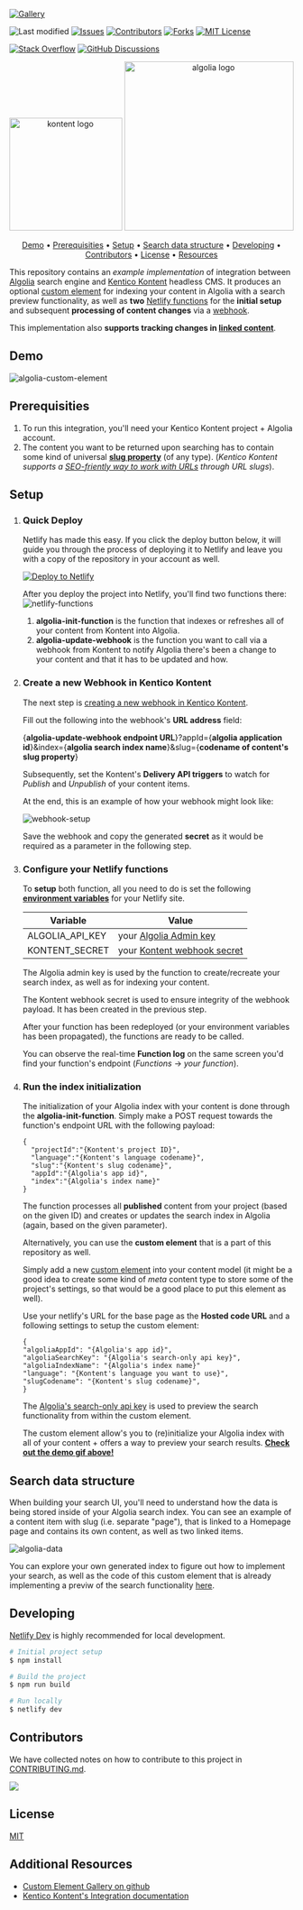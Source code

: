 [![Gallery][gallery-shield]](https://kentico.github.io/kontent-custom-element-samples/gallery/)

![Last modified][last-commit]
[![Issues][issues-shield]][issues-url]
[![Contributors][contributors-shield]][contributors-url]
[![Forks][forks-shield]][forks-url]
[![MIT License][license-shield]][license-url]

[![Stack Overflow][stack-shield]](https://stackoverflow.com/tags/kentico-kontent)
[![GitHub Discussions][discussion-shield]](https://github.com/Kentico/Home/discussions)

<p align="center">
<image src="docs/01-kk-logo-main.svg" alt="kontent logo" width="200" />
<image src="docs/algolia-logo.png" alt="algolia logo" width="300">
</p>

<p align="center">
  <a href="#demo">Demo</a> •
  <a href="#prerequisities">Prerequisities</a> •
  <a href="#setup">Setup</a> •
  <a href="#search-data-structure">Search data structure</a> •
  <a href="#developing">Developing</a> •
  <a href="#contributors">Contributors</a> •
  <a href="#license">License</a> •
  <a href="#additional-resources">Resources</a>
</p>

This repository contains an _example implementation_ of integration between [Algolia](https://www.algolia.com/) search engine and [Kentico Kontent](https://kontent.ai/)  headless CMS. It produces an optional [custom element](https://docs.kontent.ai/tutorials/develop-apps/integrate/content-editing-extensions) for indexing your content in Algolia with a search preview functionality, as well as **two** [Netlify functions](https://docs.netlify.com/functions/overview/) for the **initial setup** and subsequent **processing of content changes** via a [webhook](https://docs.kontent.ai/tutorials/develop-apps/integrate/webhooks).

This implementation also **supports tracking changes in [linked content](https://docs.kontent.ai/tutorials/write-and-collaborate/structure-your-content/link-related-content-together)**. 

## Demo
![algolia-custom-element](docs/algolia-element.gif)

## Prerequisities
1. To run this integration, you'll need your Kentico Kontent project + Algolia account. 
2. The content you want to be returned upon searching has to contain some kind of universal **[slug property](https://itnext.io/whats-a-slug-f7e74b6c23e0)** (of any type). (_Kentico Kontent supports a [SEO-friently way to work with URLs](https://docs.kontent.ai/tutorials/develop-apps/optimize-your-app/seo-friendly-urls) through URL slugs_). 

## Setup

1. ### Quick Deploy
    Netlify has made this easy. If you click the deploy button below, it will guide you through the process of deploying it to Netlify and leave you with a copy of the repository in your account as well.

    [![Deploy to Netlify](https://www.netlify.com/img/deploy/button.svg)](https://app.netlify.com/start/deploy?repository=https://github.com/strizr/kontent-algolia-sync)

    After you deploy the project into Netlify, you'll find two functions there:
    ![netlify-functions](docs/netlify-functions.png)
    1. **algolia-init-function** is the function that indexes or refreshes all of your content from Kontent into Algolia. 
    2. **algolia-update-webhook** is the function you want to call via a webhook from Kontent to notify Algolia there's been a change to your content and that it has to be updated and how. 

2. ### Create a new Webhook in Kentico Kontent
    The next step is [creating a new webhook in Kentico Kontent](https://docs.kontent.ai/tutorials/develop-apps/integrate/webhooks#a-create-a-webhook). 

    Fill out the following into the webhook's **URL address** field:

    {**algolia-update-webhook endpoint URL**}?appId={**algolia application id**}&index={**algolia search index name**}&slug={**codename of content's slug property**}

    Subsequently, set the Kontent's **Delivery API triggers** to watch for _Publish_ and _Unpublish_ of your content items. 

    At the end, this is an example of how your webhook might look like:

    ![webhook-setup](docs/webhook.png)

    Save the webhook and copy the generated **secret** as it would be required as a parameter in the following step.

3. ### Configure your Netlify functions

    To **setup** both function, all you need to do is set the following **[environment variables](https://docs.netlify.com/configure-builds/environment-variables/)** for your Netlify site. 

    Variable | Value |
    --- | --- |
    ALGOLIA_API_KEY |  your [Algolia Admin key](https://www.algolia.com/doc/guides/security/api-keys/#admin-api-key) | 
    KONTENT_SECRET | your [Kontent webhook secret](https://docs.kontent.ai/tutorials/develop-apps/integrate/webhooks#a-validate-received-notifications)

    The Algolia admin key is used by the function to create/recreate your search index, as well as for indexing your content.

    The Kontent webhook secret is used to ensure integrity of the webhook payload. It has been created in the previous step.

    After your function has been redeployed (or your environment variables has been propagated), the functions are ready to be called. 
    
    You can observe the real-time **Function log** on the same screen you'd find your function's endpoint (_Functions_ -> _your function_). 

4. ### Run the index initialization 
    The initialization of your Algolia index with your content is done through the **algolia-init-function**. Simply make a POST request towards the function's endpoint URL with the following payload:

    ```
    {
      "projectId":"{Kontent's project ID}",
      "language":"{Kontent's language codename}",
      "slug":"{Kontent's slug codename}",
      "appId":"{Algolia's app id}",
      "index":"{Algolia's index name}"
    }
    ```
    The function processes all **published** content from your project (based on the given ID) and creates or updates the search index in Algolia (again, based on the given parameter). 
    
    Alternatively, you can use the **custom element** that is a part of this repository as well. 

    Simply add a new [custom element]((https://docs.kontent.ai/tutorials/develop-apps/integrate/content-editing-extensions)) into your content model (it might be a good idea to create some kind of _meta_ content type to store some of the project's settings, so that would be a good place to put this element as well). 

    Use your netlify's URL for the base page as the **Hosted code URL** and a following settings to setup the custom element:

    ```
    {
    "algoliaAppId": "{Algolia's app id}",
    "algoliaSearchKey": "{Algolia's search-only api key}",
    "algoliaIndexName": "{Algolia's index name}"
    "language": "{Kontent's language you want to use}",
    "slugCodename": "{Kontent's slug codename}",    
    }
    ```
    The [Algolia's search-only api key](https://www.algolia.com/doc/guides/security/api-keys/#search-only-api-key) is used to preview the search functionality from within the custom element.

    The custom element allow's you to (re)initialize your Algolia index with all of your content + offers a way to preview your search results. 
    <a href="#demo">**Check out the demo gif above!**</a>

## Search data structure
When building your search UI, you'll need to understand how the data is being stored inside of your Algolia search index. You can see an example of a content item with slug (i.e. separate "page"), that is linked to a Homepage page and contains its own content, as well as two linked items. 

![algolia-data](docs/algolia-data.png)

You can explore your own generated index to figure out how to implement your search, as well as the code of this custom element that is already implementing a previw of the search functionality [here](src/algolia-sync.js).

## Developing
[Netlify Dev](https://www.netlify.com/products/dev/) is highly recommended for local development. 

```bash
# Initial project setup
$ npm install

# Build the project
$ npm run build

# Run locally
$ netlify dev
```

## Contributors
We have collected notes on how to contribute to this project in [CONTRIBUTING.md](CONTRIBUTING.md).

<a href="https://github.com/strizr/kontent-algolia-sync/graphs/contributors">
  <img src="https://contrib.rocks/image?repo=strizr/kontent-algolia-sync" />
</a>

## License

[MIT](https://tldrlegal.com/license/mit-license)

## Additional Resources

- [Custom Element Gallery on github](https://kentico.github.io/kontent-custom-element-samples/gallery/)
- [Kentico Kontent's Integration documentation](https://docs.kontent.ai/tutorials/develop-apps/integrate/integrations-overview)


[last-commit]: https://img.shields.io/github/last-commit/strizr/kontent-algolia-sync?style=for-the-badge
[contributors-shield]: https://img.shields.io/github/contributors/strizr/kontent-algolia-sync.svg?style=for-the-badge
[contributors-url]: https://github.com/strizr/kontent-algolia-sync/graphs/contributors
[forks-shield]: https://img.shields.io/github/forks/strizr/kontent-algolia-sync.svg?style=for-the-badge
[forks-url]: https://github.com/strizr/kontent-algolia-sync/network/members
[stars-shield]: https://img.shields.io/github/stars/strizr/kontent-algolia-sync.svg?style=for-the-badge
[stars-url]: https://github.com/strizr/kontent-algolia-sync/stargazers
[issues-shield]: https://img.shields.io/github/issues/strizr/kontent-algolia-sync.svg?style=for-the-badge
[issues-url]: https://github.com/strizr/kontent-algolia-sync/issues
[license-shield]: https://img.shields.io/github/license/strizr/kontent-algolia-sync.svg?style=for-the-badge
[license-url]: https://github.com/strizr/kontent-algolia-sync/blob/master/LICENSE
[core-shield]: https://img.shields.io/static/v1?label=&message=core%20integration&style=for-the-badge&color=FF5733
[gallery-shield]: https://img.shields.io/static/v1?label=&message=extension%20gallery&style=for-the-badge&color=51bce0
[stack-shield]: https://img.shields.io/badge/Stack%20Overflow-ASK%20NOW-FE7A16.svg?logo=stackoverflow&logoColor=white&style=for-the-badge
[discussion-shield]: https://img.shields.io/badge/GitHub-Discussions-FE7A16.svg?logo=github&style=for-the-badge
[product-demo]: docs/demo.gif?raw=true
